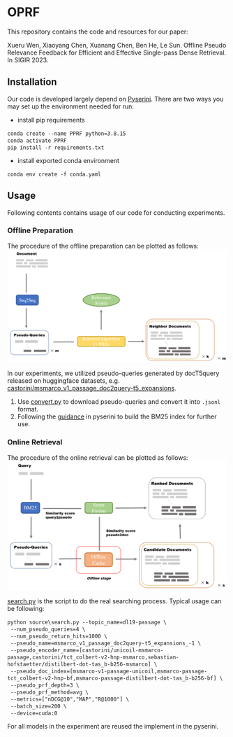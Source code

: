 # OPRF

This repository contains the code and resources for our paper:

Xueru Wen, Xiaoyang Chen, Xuanang Chen, Ben He, Le Sun. Offline Pseudo Relevance Feedback for Efficient and Effective Single-pass Dense Retrieval. In SIGIR 2023.

## Installation

Our code is developed largely depend on [Pyserini](https://github.com/castorini/pyserini/).
There are two ways you may set up the environment needed for run:

- install pip requirements

```shell
conda create --name PPRF python=3.8.15
conda activate PPRF
pip install -r requirements.txt
```

- install exported conda environment

```shell
conda env create -f conda.yaml
```

## Usage

Following contents contains usage of our code for conducting experiments.

### Offline Preparation

The procedure of the offline preparation can be plotted as follows:
![offline](assets/offline.png)

In our experiments, we utilized pseudo-queries generated by docT5query released on huggingface datasets, e.g. [castorini/msmarco_v1_passage_doc2query-t5_expansions](https://huggingface.co/datasets/castorini/msmarco_v1_passage_doc2query-t5_expansions).

1. Use [convert.py](source/convert.py) to download pseudo-queries and convert it into `.jsonl` format.
2. Following the [guidance](https://github.com/castorini/pyserini/blob/master/docs/usage-index.md#building-a-bm25-index-direct-java-implementation) in pyserini to build the BM25 index for further use.

### Online Retrieval

The procedure of the online retrieval can be plotted as follows:
![offline](assets/online.png)

[search.py](source/search.py) is the script to do the real searching process. 
Typical usage can be following:
```shell
python source\search.py --topic_name=dl19-passage \
 --num_pseudo_queries=4 \
 --num_pseudo_return_hits=1000 \
 --pseudo_name=msmarco_v1_passage_doc2query-t5_expansions_-1 \
 --pseudo_encoder_name=[castorini/unicoil-msmarco-passage,castorini/tct_colbert-v2-hnp-msmarco,sebastian-hofstaetter/distilbert-dot-tas_b-b256-msmarco] \
 --pseudo_doc_index=[msmarco-v1-passage-unicoil,msmarco-passage-tct_colbert-v2-hnp-bf,msmarco-passage-distilbert-dot-tas_b-b256-bf] \
 --pseudo_prf_depth=3 \
 --pseudo_prf_method=avg \
 --metrics=["nDCG@10","MAP","R@1000"] \
 --batch_size=200 \
 --device=cuda:0
```
For all models in the experiment are reused the implement in the pyserini.

